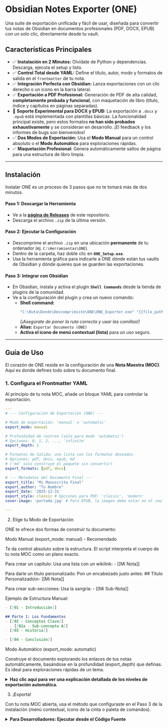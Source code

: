 # Obsidian Notes Exporter (ONE)

Una suite de exportación unificada y fácil de usar, diseñada para convertir tus notas de Obsidian en documentos profesionales (PDF, DOCX, EPUB) con un solo clic, directamente desde tu vault.



## Características Principales

-   ✅ **Instalación en 2 Minutos:** Olvídate de Python y dependencias. Descarga, ejecuta el setup y listo.
-   ✅ **Control Total desde YAML:** Define el título, autor, modo y formatos de salida en el `frontmatter` de tu nota.
-   ✅ **Integración Perfecta con Obsidian:** Lanza exportaciones con un clic derecho o un icono en la barra lateral.
-   ✅ **Exportación a PDF Profesional:** Generación de PDF de alta calidad, **completamente probada y funcional**, con maquetación de libro (título, índice y capítulos en páginas separadas).
-   🧪 **Soporte Experimental para DOCX y EPUB:** La exportación a `.docx` y `.epub` está implementada con plantillas básicas. La funcionalidad principal existe, pero estos formatos **no han sido probados exhaustivamente** y se consideran en desarrollo. ¡El feedback y los informes de bugs son bienvenidos!
-   ✅ **Dos Modos de Exportación:** Usa el **Modo Manual** para un control absoluto o el **Modo Automático** para exploraciones rápidas.
-   ✅ **Maquetación Profesional:** Genera automáticamente saltos de página para una estructura de libro limpia.

---

## Instalación

Instalar ONE es un proceso de 3 pasos que no te tomará más de dos minutos.

#### Paso 1: Descargar la Herramienta
-   Ve a la [**página de Releases**](https://github.com/Wilberucx/Obsidian-Notes-Exporter-ONE-/releases) de este repositorio.
-   Descarga el archivo `.zip` de la última versión.

#### Paso 2: Ejecutar la Configuración
-   Descomprime el archivo `.zip` en una ubicación **permanente** de tu ordenador (ej. `C:\Herramientas\ONE`).
-   Dentro de la carpeta, haz doble clic en **`ONE_Setup.exe`**.
-   Usa la herramienta gráfica para indicarle a ONE dónde están tus vaults de Obsidian y dónde quieres que se guarden las exportaciones.

#### Paso 3: Integrar con Obsidian
-   En Obsidian, instala y activa el plugin **`Shell Commands`** desde la tienda de plugins de la comunidad.
-   Ve a la configuración del plugin y crea un nuevo comando:
    -   **Shell command:**
        ```bash
        "C:\Ruta\Donde\Descomprimiste\ONE\ONE_Exporter.exe" "{{file_path:absolute}}"
        ```
        *(¡Asegúrate de poner la ruta correcta y usar las comillas!)*
    -   **Alias:** `Exportar Documento (ONE)`
    -   **Activa el icono de menú contextual (lista)** para un uso seguro.

---

## Guía de Uso

El corazón de ONE reside en la configuración de una **Nota Maestra (MOC)**. Aquí es donde defines todo sobre tu documento final.

### 1. Configura el Frontmatter YAML

Al principio de tu nota MOC, añade un bloque YAML para controlar la exportación.

```yaml
---
# --- Configuración de Exportación (ONE) ---

# Modo de exportación: 'manual' o 'automatic'
export_mode: manual

# Profundidad de rastreo (solo para modo 'automatic')
# Opciones: 0, 1, 2, ..., 'infinite'
export_depth: 1 

# Formatos de Salida: una lista con los formatos deseados.
# Opciones: pdf, docx, epub, md
# ('md' solo construye el paquete sin convertir)
export_formats: [pdf, docx]

# --- Metadatos del Documento Final ---
export_title: "Mi Manuscrito Final"
export_author: "Tu Nombre"
export_date: '2025-12-31'
export_style: classic # Opciones para PDF: 'classic', 'modern'
cover-image: 'portada.jpg' # Para EPUB, la imagen debe estar en el vault

---
```

2. Elige tu Modo de Exportación

ONE te ofrece dos formas de construir tu documento:

Modo Manual (export_mode: manual) - Recomendado

Te da control absoluto sobre la estructura. El script interpreta el cuerpo de tu nota MOC como un plano exacto.

Para crear un capítulo: Usa una lista con un wikilink: - [[Mi Nota]]

Para darle un título personalizado: Pon un encabezado justo antes: ## Título Personalizado\n- [[Mi Nota]]

Para crear sub-secciones: Usa la sangría: - [[Mi Sub-Nota]]

Ejemplo de Estructura Manual:

``` markdown
- [[01 - Introducción]]

## Parte 1: Los Fundamentos
- [[02 - Conceptos Clave]]
  - [[02a - Sub-concepto A]]
- [[03 - Historia]]

- [[04 - Conclusión]]
```

Modo Automático (export_mode: automatic)

Construye el documento explorando los enlaces de tus notas automáticamente, basándose en la profundidad (export_depth) que definas. Es ideal para exploraciones rápidas de un tema.

<details>
<summary><strong>Haz clic aquí para ver una explicación detallada de los niveles de exportación automática.</strong></summary>


El nivel de exportación es la profundidad hasta donde el script sigue los enlaces salientes desde tu nota de inicio.
Estructura de Ejemplo:
![niveles de exportación](https://github.com/Wilberucx/Obsidian-Notes-Exporter-ONE-/blob/main/readme-images/Niveles%20de%20exportaci%C3%B3n%20de%20ONE.png)


export_depth: 0 (Solo Nota Inicial): Exporta exclusivamente la nota seleccionada. Ideal para notas autocontenidas como resúmenes o entradas de diario.

export_depth: 1 (Enlaces Directos): Incluye la nota inicial y todas las notas enlazadas directamente desde ella. Perfecto para un tema central con sus definiciones directas.

export_depth: 2 (Segundo Nivel): Recorre también las notas enlazadas desde las notas de Nivel 1. Útil para un capítulo de libro con subtemas.

export_depth: infinite (Toda la Red): El script recorre todos los enlaces disponibles sin límite. Útil para backups o exportaciones completas, pero úsalo con precaución, ya que podría exportar gran parte de tu vault.

El script genera una estructura jerárquica en el documento final basándose en el orden en que descubre las notas.

</details>

3. ¡Exporta!

Con tu nota MOC abierta, usa el método que configuraste en el Paso 3 de la instalación (menú contextual, icono de la cinta o paleta de comandos).

<details>
<summary><strong>Para Desarrolladores: Ejecutar desde el Código Fuente</strong></summary>


Si prefieres ejecutar el proyecto desde el código fuente de Python:

Clona el repositorio.

Crea un entorno virtual y actívalo: python -m venv .venv y .\.venv\Scripts\activate.

Instala las dependencias: pip install PyYAML.

Ejecuta la configuración: python config_tool.py.

Ejecuta el exportador: python ONE_Exporter.py.

</details>
